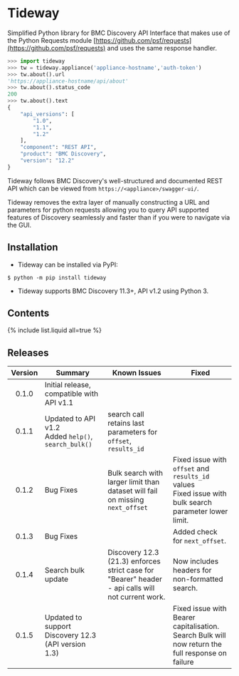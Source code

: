 # Tideway

Simplified Python library for BMC Discovery API Interface that makes use of the Python Requests module [https://github.com/psf/requests](https://github.com/psf/requests) and uses the same response handler.


```python
>>> import tideway
>>> tw = tideway.appliance('appliance-hostname','auth-token')
>>> tw.about().url
'https://appliance-hostname/api/about'
>>> tw.about().status_code
200
>>> tw.about().text
{
    "api_versions": [
        "1.0",
        "1.1",
        "1.2"
    ],
    "component": "REST API",
    "product": "BMC Discovery",
    "version": "12.2"
}
```

Tideway follows BMC Discovery's well-structured and documented REST API which can be viewed from `https://<appliance>/swagger-ui/`.

Tideway removes the extra layer of manually constructing a URL and parameters for python requests allowing you to query API supported features of Discovery seamlessly and faster than if you were to navigate via the GUI.

## Installation

- Tideway can be installed via PyPI:

```console
$ python -m pip install tideway
```

- Tideway supports BMC Discovery 11.3+, API v1.2 using Python 3.

## Contents

{% include list.liquid all=true %}

## Releases

| Version | Summary                                                | Known Issues                                                   | Fixed                          |
| :-----: | ------------------------------------------------------ | -------------------------------------------------------------- | ------------------------------ |
| 0.1.0   | Initial release, compatible with API v1.1              |                                                                |                                |
| 0.1.1   | Updated to API v1.2<br>Added `help()`, `search_bulk()` | search call retains last parameters for `offset`, `results_id` |                                |
| 0.1.2   | Bug Fixes | Bulk search with larger limit than dataset will fail on missing `next_offset` | Fixed issue with `offset` and `results_id` values<br>Fixed issue with bulk search parameter lower limit. |
| 0.1.3   | Bug Fixes                                              |                                                                | Added check for `next_offset`. |
| 0.1.4   | Search bulk update | Discovery 12.3 (21.3) enforces strict case for "Bearer" header - api calls will not current work.  | Now includes headers for non-formatted search. |
| 0.1.5   | Updated to support Discovery 12.3 (API version 1.3)    |                                                                | Fixed issue with Bearer capitalisation.<br>Search Bulk will now return the full response on failure |

